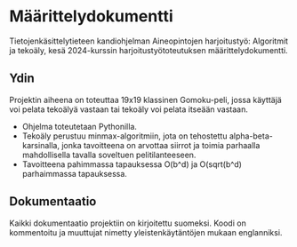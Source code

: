 # Määrittelydokumentti
Tietojenkäsittelytieteen kandiohjelman Aineopintojen harjoitustyö: Algoritmit ja tekoäly, kesä 2024-kurssin harjoitustyötoteutuksen määrittelydokumentti.

## Ydin
Projektin aiheena on toteuttaa 19x19 klassinen Gomoku-peli, jossa käyttäjä voi pelata tekoälyä vastaan tai tekoäly voi pelata itseään vastaan.
- Ohjelma toteutetaan Pythonilla.
- Tekoäly perustuu minmax-algoritmiin, jota on tehostettu alpha-beta-karsinalla, jonka tavoitteena on arvottaa siirrot ja toimia parhaalla mahdollisella tavalla soveltuen pelitilanteeseen.
- Tavoitteena pahimmassa tapauksessa O(b^d) ja O(sqrt(b^d) parhaimmassa tapauksessa.

## Dokumentaatio
Kaikki dokumentaatio projektiin on kirjoitettu suomeksi. Koodi on kommentoitu ja muuttujat nimetty yleistenkäytäntöjen mukaan englanniksi.
